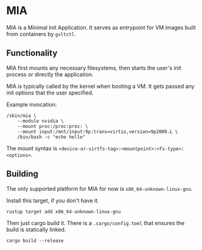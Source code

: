MIA
===

MIA is a Minimal Init Application. It serves as entrypoint for VM images built from containers by `gvltctl`.

## Functionality

MIA first mounts any necessary filesystems, then starts the user's init process or directly the application.

MIA is typically called by the kernel when booting a VM. It gets passed any init options that the user specified.

Example invocation:
```
/sbin/mia \
    --module nvidia \
    --mount proc:/proc:proc: \
    --mount input:/mnt/input:9p:trans=virtio,version=9p2000.L \
    /bin/bash -c "echo hello"
```

The mount syntax is `<device-or-virtfs-tag>:<mountpoint>:<fs-type>:<options>`.

## Building

The only supported platform for MIA for now is `x86_64-unknown-linux-gnu`.

Install this target, if you don't have it.

```
rustup target add x86_64-unknown-linux-gnu
```

Then just cargo build it. There is a `.cargo/config.toml` that ensures the build is statically linked.

```
cargo build --release
```
